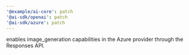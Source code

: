 ```yaml
---
'@example/ai-core': patch
'@ai-sdk/openai': patch
'@ai-sdk/azure': patch
---
```


enables image_generation capabilities in the Azure provider through the Responses API.
